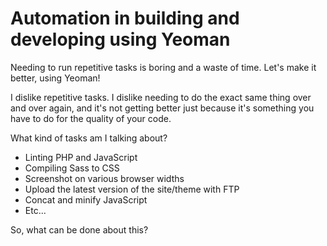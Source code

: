 # Automation in building and developing using Yeoman
<entry>
Needing to run repetitive tasks is boring and a waste of time. Let's make it better, using Yeoman!
</entry>

I dislike repetitive tasks. I dislike needing to do the exact same thing over and over again, and it's not getting better just because it's something you have to do for the quality of your code.

What kind of tasks am I talking about?

- Linting PHP and JavaScript
- Compiling Sass to CSS
- Screenshot on various browser widths
- Upload the latest version of the site/theme with FTP
- Concat and minify JavaScript
- Etc...

So, what can be done about this?

